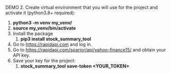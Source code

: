 DEMO
2. Create virtual environment that you will use for the project and activate it (python3.8+ required):
   1. **python3 -m venv my_venv/**
   2. **source my_venv/bin/activate**
2. Install the package 
   1. **pip3 install stock_summary_tool**
3. Go to https://rapidapi.com and log in.
4. Go to https://rapidapi.com/sparior/api/yahoo-finance15/ and obtain your API key.
5. Save your key for the project:
   1. **stock_summary_tool save-token <YOUR_TOKEN>**


